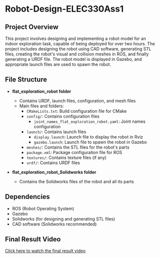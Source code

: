 # Robot-Design-ELEC330Ass1

## Project Overview

This project involves designing and implementing a robot model for an indoor exploration task, capable of being deployed for over two hours. The project includes designing the robot using CAD software, generating STL files, creating the robot's visual and collision meshes in ROS, and finally generating a URDF file. The robot model is displayed in Gazebo, and appropriate launch files are used to spawn the robot.

## File Structure

- **flat_exploration_robot folder**
  - Contains URDF, launch files, configuration, and mesh files
  - Main files and folders:
    - `CMakeLists.txt`: Build configuration file for CMake
    - `config/`: Contains configuration files
      - `joint_names_flat_exploration_robot.yaml`: Joint names configuration
    - `launch/`: Contains launch files
      - `display.launch`: Launch file to display the robot in Rviz
      - `gazebo.launch`: Launch file to spawn the robot in Gazebo
    - `meshes/`: Contains the STL files for the robot's parts
    - `package.xml`: Package configuration file for ROS
    - `textures/`: Contains texture files (if any)
    - `urdf/`: Contains URDF files


- **flat_exploration_robot_Solidworks folder**
  - Contains the Solidworks files of the robot and all its parts

## Dependencies

- ROS (Robot Operating System)
- Gazebo
- Solidworks (for designing and generating STL files)
- CAD software (Solidworks recommended)

## Final Result Video

[Click here to watch the final result video](<https://youtu.be/wIzx7EtPSE4>)
